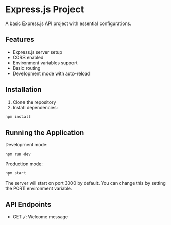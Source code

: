 # Express.js Project

A basic Express.js API project with essential configurations.

## Features

- Express.js server setup
- CORS enabled
- Environment variables support
- Basic routing
- Development mode with auto-reload

## Installation

1. Clone the repository
2. Install dependencies:
```bash
npm install
```

## Running the Application

Development mode:
```bash
npm run dev
```

Production mode:
```bash
npm start
```

The server will start on port 3000 by default. You can change this by setting the PORT environment variable.

## API Endpoints

- GET `/`: Welcome message 